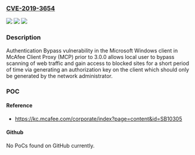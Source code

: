 ### [CVE-2019-3654](https://cve.mitre.org/cgi-bin/cvename.cgi?name=CVE-2019-3654)
![](https://img.shields.io/static/v1?label=Product&message=Client%20Proxy%20(MCP)&color=blue)
![](https://img.shields.io/static/v1?label=Version&message=%3C%203.0.0%20&color=brighgreen)
![](https://img.shields.io/static/v1?label=Vulnerability&message=Authentication%20Bypass%20vulnerability&color=brighgreen)

### Description

Authentication Bypass vulnerability in the Microsoft Windows client in McAfee Client Proxy (MCP) prior to 3.0.0 allows local user to bypass scanning of web traffic and gain access to blocked sites for a short period of time via generating an authorization key on the client which should only be generated by the network administrator.

### POC

#### Reference
- https://kc.mcafee.com/corporate/index?page=content&id=SB10305

#### Github
No PoCs found on GitHub currently.

